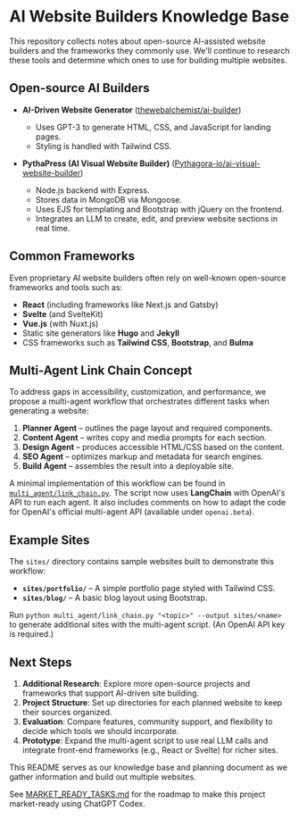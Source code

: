 # AI Website Builders Knowledge Base

This repository collects notes about open-source AI-assisted website builders and the frameworks they commonly use. We'll continue to research these tools and determine which ones to use for building multiple websites.

## Open-source AI Builders

- **AI-Driven Website Generator** ([thewebalchemist/ai-builder](https://github.com/thewebalchemist/ai-builder))
  - Uses GPT-3 to generate HTML, CSS, and JavaScript for landing pages.
  - Styling is handled with Tailwind CSS.

- **PythaPress (AI Visual Website Builder)** ([Pythagora-io/ai-visual-website-builder](https://github.com/Pythagora-io/ai-visual-website-builder))
  - Node.js backend with Express.
  - Stores data in MongoDB via Mongoose.
  - Uses EJS for templating and Bootstrap with jQuery on the frontend.
  - Integrates an LLM to create, edit, and preview website sections in real time.

## Common Frameworks

Even proprietary AI website builders often rely on well-known open-source frameworks and tools such as:

- **React** (including frameworks like Next.js and Gatsby)
- **Svelte** (and SvelteKit)
- **Vue.js** (with Nuxt.js)
- Static site generators like **Hugo** and **Jekyll**
- CSS frameworks such as **Tailwind CSS**, **Bootstrap**, and **Bulma**

## Multi-Agent Link Chain Concept

To address gaps in accessibility, customization, and performance, we propose a multi-agent workflow that orchestrates different tasks when generating a website:

1. **Planner Agent** – outlines the page layout and required components.
2. **Content Agent** – writes copy and media prompts for each section.
3. **Design Agent** – produces accessible HTML/CSS based on the content.
4. **SEO Agent** – optimizes markup and metadata for search engines.
5. **Build Agent** – assembles the result into a deployable site.

A minimal implementation of this workflow can be found in [`multi_agent/link_chain.py`](multi_agent/link_chain.py). The script now uses **LangChain** with OpenAI's API to run each agent. It also includes comments on how to adapt the code for OpenAI's official multi-agent API (available under `openai.beta`).

## Example Sites

The `sites/` directory contains sample websites built to demonstrate this workflow:

- **`sites/portfolio/`** – A simple portfolio page styled with Tailwind CSS.
- **`sites/blog/`** – A basic blog layout using Bootstrap.

Run `python multi_agent/link_chain.py "<topic>" --output sites/<name>` to generate additional sites with the multi-agent script. (An OpenAI API key is required.)

## Next Steps

1. **Additional Research**: Explore more open-source projects and frameworks that support AI-driven site building.
2. **Project Structure**: Set up directories for each planned website to keep their sources organized.
3. **Evaluation**: Compare features, community support, and flexibility to decide which tools we should incorporate.
4. **Prototype**: Expand the multi-agent script to use real LLM calls and integrate front-end frameworks (e.g., React or Svelte) for richer sites.

This README serves as our knowledge base and planning document as we gather information and build out multiple websites.

See [MARKET_READY_TASKS.md](MARKET_READY_TASKS.md) for the roadmap to make this project market-ready using ChatGPT Codex.
